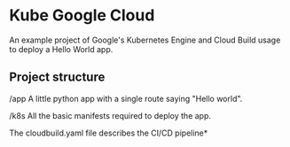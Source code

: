 
# Kube Google Cloud

An example project of Google's Kubernetes Engine and Cloud Build usage to deploy a Hello World app.

## Project structure

 /app
 A little python app with a single route saying "Hello world".
 
 /k8s
 All the basic manifests required to deploy the app.

The cloudbuild.yaml file describes the CI/CD pipeline*

